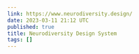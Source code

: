```yaml
---
link: https://www.neurodiversity.design/
date: 2023-03-11 21:12 UTC
published: true
title: Neurodiversity Design System
tags: []
---
```



